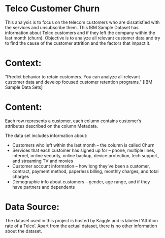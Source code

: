 # Telco Customer Churn
This analysis is to focus on the telecom customers who are dissatisfied with the services and unsubscribe them.
This IBM Sample Dataset has information about Telco customers and if they left the company within the last month (churn).
Objective is to analyze all relevant customer data and try to find the cause of the customer attrition and the factors that impact it.

# Context:
"Predict behavior to retain customers. You can analyze all relevant customer data and develop focused customer retention programs." [IBM 
Sample Data Sets]

# Content:
Each row represents a customer, each column contains customer’s attributes described on the column Metadata.

The data set includes information about:

  - Customers who left within the last month – the column is called Churn
  - Services that each customer has signed up for – phone, multiple lines, internet, online security, online backup, device protection,
    tech support, and streaming TV and movies
  - Customer account information – how long they’ve been a customer, contract, payment method, paperless billing, monthly charges, and
    total charges
  - Demographic info about customers – gender, age range, and if they have partners and dependents
  
# Data Source:
The dataset used in this project is hosted by Kaggle and is labeled ‘Attrition rate of a Telco’. Apart from the actual dataset, there is 
no other information about the dataset.
